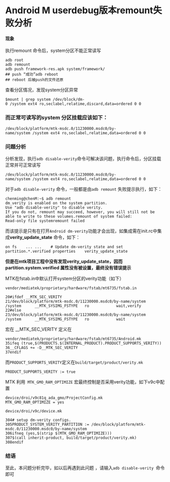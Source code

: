 # Android M userdebug版本remount失败分析

#### 现象

执行remount 命令后，system分区不能正常读写

```
adb root
adb remount
adb push framework-res.apk system/framework/
## push “成功”adb reboot
## reboot 后被push的文件还原
```

查看分区情况，发现system分区异常

```
$mount | grep system /dev/block/dm-0 /system ext4 ro,seclabel,relatime,discard,data=ordered 0 0
```

### 而正常可读写的system 分区挂载应该如下：

`/dev/block/platform/mtk-msdc.0/11230000.msdc0/by-name/system /system ext4 ro,seclabel,relatime,data=ordered 0 0`

### 问题分析

分析发现，执行`adb disable-verity`命令可解决该问题，执行命令后，分区挂载正常并可正常读写

`/dev/block/platform/mtk-msdc.0/11230000.msdc0/by-name/system /system ext4 ro,seclabel,relatime,data=ordered 0 0`

对于`adb disable-verity` 命令，一般都是由`adb remount` 失败提示执行，如下：

```
chenming@chenM:~$ adb remount
dm_verity is enabled on the system partition.
Use "adb disable-verity" to disable verity.
If you do not, remount may succeed, however, you will still not be able to write to these volumes.remount of system failed:
Read-only file systemremount failed

```

而该提示是只有在打开`Android dm-verity`功能才会出现，如集成需在init.rc中集成**verity_update_state** 命令，如下：

```
on fs    ... ...    # Update dm-verity state and set partition.*.verified properties    verity_update_state
```

**但是在mtk项目工程中没有发现verity_update_state，因而partition.system.verified 属性没有被设置，最终没有错误提示**

MTK在fstab.in中默认打开system分区的verity功能（如下）

```
vendor/mediatek/proprietary/hardware/fstab/mt6735/fstab.in

20#ifdef __MTK_SEC_VERITY
21/dev/block/platform/mtk-msdc.0/11230000.msdc0/by-name/system     /system      __MTK_SYSIMG_FSTYPE   ro			wait,verify
22#else
23/dev/block/platform/mtk-msdc.0/11230000.msdc0/by-name/system     /system      __MTK_SYSIMG_FSTYPE   ro			wait
```

宏在 __MTK_SEC_VERITY 定义在

```
vendor/mediatek/proprietary/hardware/fstab/mt6735/Android.mk
35ifeq (true,$(PRODUCTS.$(INTERNAL_PRODUCT).PRODUCT_SUPPORTS_VERITY))
36__CFLAGS += -D__MTK_SEC_VERITY
37endif
```

而` PRODUCT_SUPPORTS_VERITY `定义在`build/target/product/verity.mk`


`PRODUCT_SUPPORTS_VERITY := true`

MTK 利用` MTK_GMO_RAM_OPTIMIZE` 宏最终控制是否采用verity功能，如下v9c中配置

```
device/droi/v9c81q_ada_gmo/ProjectConfig.mk
MTK_GMO_RAM_OPTIMIZE = yes

device/droi/v9c/device.mk

304# setup dm-verity configs.
305PRODUCT_SYSTEM_VERITY_PARTITION := /dev/block/platform/mtk-msdc.0/11230000.msdc0/by-name/system
306ifneq (yes,$(strip $(MTK_GMO_RAM_OPTIMIZE)))
307$(call inherit-product, build/target/product/verity.mk)
308endif
```


### 结语 

至此，本问题分析完毕，如以后再遇到此问题 ，请输入`adb disable-verity `命令即可